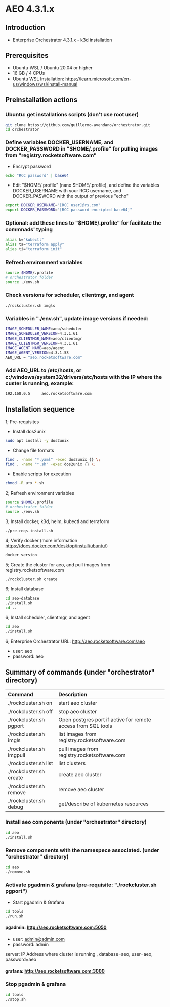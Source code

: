 # AEO 4.3.1.x

## Introduction

- Enterprise Orchestrator 4.3.1.x - k3d installation

## Prerequisites

- Ubuntu-WSL / Ubuntu 20.04 or higher
- 16 GB / 4 CPUs
- Ubuntu WSL Installation: https://learn.microsoft.com/en-us/windows/wsl/install-manual

## Preinstallation actions
### Ubuntu: get installations scripts (don't use root user)
```bash
git clone https://github.com/guillermo-avendano/orchestrator.git
cd orchestrator
```
### Define variables DOCKER_USERNAME, and DOCKER_PASSWORD in "$HOME/.profile" for pulling images from "registry.rocketsoftware.com"
- Encrypt password
```bash
echo "RCC password" | base64
```
- Edit "$HOME/.profile" (nano $HOME/.profile), and define the variables DOCKER_USERNAME with your RCC username, and DOCKER_PASWORD with the output of previous "echo"
```bash
export DOCKER_USERNAME="[RCC user]@rs.com"
export DOCKER_PASSWORD="[RCC password encripted base64]"
```
### Optional: add these lines to "$HOME/.profile" for facilitate the commnads' typing
```bash
alias k="kubectl"
alias ta="terraform apply"
alias ti="terraform init"
```
### Refresh environment variables
```bash
source $HOME/.profile
# orchestrator folder
source ./env.sh
```
### Check versions for scheduler, clientmgr, and agent
```bash
./rockcluster.sh imgls
```
### Variables in "./env.sh", update image versions if needed:
```bash
IMAGE_SCHEDULER_NAME=aeo/scheduler
IMAGE_SCHEDULER_VERSION=4.3.1.61
IMAGE_CLIENTMGR_NAME=aeo/clientmgr
IMAGE_CLIENTMGR_VERSION=4.3.1.61
IMAGE_AGENT_NAME=aeo/agent
IMAGE_AGENT_VERSION=4.3.1.58
AEO_URL = "aeo.rocketsoftware.com"
```

###  Add AEO_URL to /etc/hosts, or c:/windows/system32/drivers/etc/hosts with the IP where the custer is running, example:
```bash
192.168.0.5     aeo.rocketsoftware.com
```
## Installation sequence 

1; Pre-requisites
- Install dos2unix
```bash
sudo apt install -y dos2unix
```
- Change file formats
```bash
find . -name "*.yaml" -exec dos2unix {} \;
find . -name "*.sh" -exec dos2unix {} \;
```
- Enable scripts for execution
```bash
chmod -R u+x *.sh
```

2; Refresh environment variables
```bash
source $HOME/.profile
# orchestrator folder
source ./env.sh
```
3; Install docker, k3d, helm, kubectl and terraform
```bash
./pre-reqs-install.sh
```
4; Verify docker (more information https://docs.docker.com/desktop/install/ubuntu/)
```bash
docker version
```
5; Create the cluster for aeo, and pull images from registry.rocketsoftware.com
```bash
./rockcluster.sh create
```
6; Install database
```bash
cd aeo-database
./install.sh
cd ..
```
6; Install scheduler, clientmgr, and agent
```bash
cd aeo
./install.sh
```
6; Enterprise Orchestrator URL: http://aeo.rocketsoftware.com/aeo
- user: aeo
- password: aeo

## Summary of commands (under "orchestrator" directory)

| Command | Description |
|:---|:---|
| ./rockcluster.sh on | start aeo cluster |
| ./rockcluster.sh off | stop aeo cluster |
| ./rockcluster.sh pgport | Open postgres port if active for remote access from SQL tools |
| ./rockcluster.sh imgls | list images from registry.rocketsoftware.com |
| ./rockcluster.sh imgpull | pull images from registry.rocketsoftware.com |
| ./rockcluster.sh list | list clusters |
| ./rockcluster.sh create | create aeo cluster |
| ./rockcluster.sh remove | remove aeo cluster |
| ./rockcluster.sh debug | get/describe of kubernetes resources  |

### Install aeo components (under "orchestrator" directory)
```bash
cd aeo
./install.sh
```
### Remove components with the namespece associated. (under "orchestrator" directory)
```bash
cd aeo
./remove.sh
```

### Activate pgadmin & grafana (pre-requisite: "./rockcluster.sh pgport")
- Start pgadmin & Grafana
```bash
cd tools
./run.sh
```
#### pgadmin: http://aeo.rocketsoftware.com:5050
- user: admin@admin.com
- password: admin

server: IP Address where cluster is running , database=aeo, user=aeo, password=aeo
#### grafana: http://aeo.rocketsoftware.com:3000

### Stop pgadmin & grafana
```bash
cd tools
./stop.sh
```

